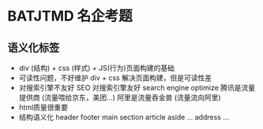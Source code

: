 # BATJTMD 名企考题

## 语义化标签
- div (结构) + css (样式) + JS(行为)页面构建的基础
- 可读性问题，不好维护
    div + css 解决页面构建，但是可读性差
- 对搜索引擎不友好
    SEO  对搜索引擎友好
    search engine optimize
    腾讯是流量提供商 (流量喂给京东，美团...)
    阿里是流量吞金兽 (流量流向阿里)
- html质量很重要
- 结构语义化
    header footer main
    section article aside ...
    address ...
  